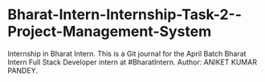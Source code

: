 # Bharat-Intern-Internship-Task-2--Project-Management-System

Internship in Bharat Intern. This is a Git journal for the April Batch Bharat Intern Full Stack Developer intern at #BharatIntern. Author: ANIKET KUMAR PANDEY.
